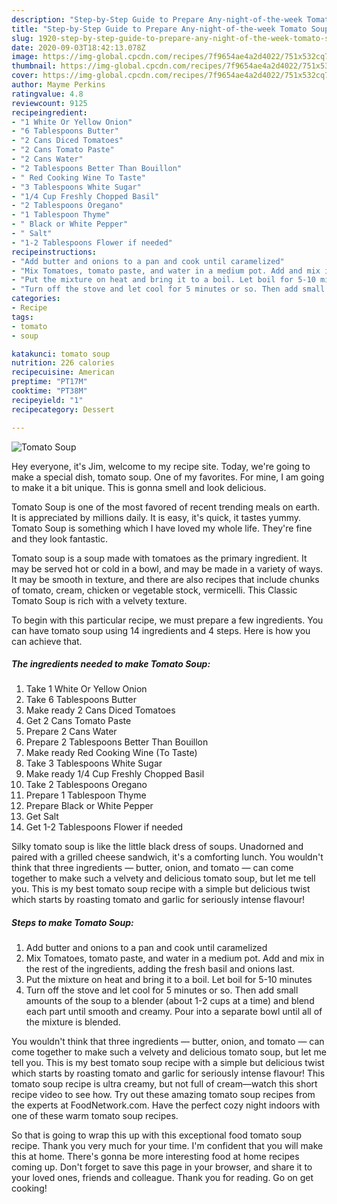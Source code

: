 ```yaml
---
description: "Step-by-Step Guide to Prepare Any-night-of-the-week Tomato Soup"
title: "Step-by-Step Guide to Prepare Any-night-of-the-week Tomato Soup"
slug: 1920-step-by-step-guide-to-prepare-any-night-of-the-week-tomato-soup
date: 2020-09-03T18:42:13.078Z
image: https://img-global.cpcdn.com/recipes/7f9654ae4a2d4022/751x532cq70/tomato-soup-recipe-main-photo.jpg
thumbnail: https://img-global.cpcdn.com/recipes/7f9654ae4a2d4022/751x532cq70/tomato-soup-recipe-main-photo.jpg
cover: https://img-global.cpcdn.com/recipes/7f9654ae4a2d4022/751x532cq70/tomato-soup-recipe-main-photo.jpg
author: Mayme Perkins
ratingvalue: 4.8
reviewcount: 9125
recipeingredient:
- "1 White Or Yellow Onion"
- "6 Tablespoons Butter"
- "2 Cans Diced Tomatoes"
- "2 Cans Tomato Paste"
- "2 Cans Water"
- "2 Tablespoons Better Than Bouillon"
- " Red Cooking Wine To Taste"
- "3 Tablespoons White Sugar"
- "1/4 Cup Freshly Chopped Basil"
- "2 Tablespoons Oregano"
- "1 Tablespoon Thyme"
- " Black or White Pepper"
- " Salt"
- "1-2 Tablespoons Flower if needed"
recipeinstructions:
- "Add butter and onions to a pan and cook until caramelized"
- "Mix Tomatoes, tomato paste, and water in a medium pot. Add and mix in the rest of the ingredients, adding the fresh basil and onions last."
- "Put the mixture on heat and bring it to a boil. Let boil for 5-10 minutes"
- "Turn off the stove and let cool for 5 minutes or so. Then add small amounts of the soup to a blender (about 1-2 cups at a time) and blend each part until smooth and creamy. Pour into a separate bowl until all of the mixture is blended."
categories:
- Recipe
tags:
- tomato
- soup

katakunci: tomato soup 
nutrition: 226 calories
recipecuisine: American
preptime: "PT17M"
cooktime: "PT38M"
recipeyield: "1"
recipecategory: Dessert

---
```



![Tomato Soup](https://img-global.cpcdn.com/recipes/7f9654ae4a2d4022/751x532cq70/tomato-soup-recipe-main-photo.jpg)

Hey everyone, it's Jim, welcome to my recipe site. Today, we're going to make a special dish, tomato soup. One of my favorites. For mine, I am going to make it a bit unique. This is gonna smell and look delicious.

Tomato Soup is one of the most favored of recent trending meals on earth. It is appreciated by millions daily. It is easy, it's quick, it tastes yummy. Tomato Soup is something which I have loved my whole life. They're fine and they look fantastic.

Tomato soup is a soup made with tomatoes as the primary ingredient. It may be served hot or cold in a bowl, and may be made in a variety of ways. It may be smooth in texture, and there are also recipes that include chunks of tomato, cream, chicken or vegetable stock, vermicelli. This Classic Tomato Soup is rich with a velvety texture.


To begin with this particular recipe, we must prepare a few ingredients. You can have tomato soup using 14 ingredients and 4 steps. Here is how you can achieve that.

<!--inarticleads1-->

##### The ingredients needed to make Tomato Soup:

1. Take 1 White Or Yellow Onion
1. Take 6 Tablespoons Butter
1. Make ready 2 Cans Diced Tomatoes
1. Get 2 Cans Tomato Paste
1. Prepare 2 Cans Water
1. Prepare 2 Tablespoons Better Than Bouillon
1. Make ready  Red Cooking Wine (To Taste)
1. Take 3 Tablespoons White Sugar
1. Make ready 1/4 Cup Freshly Chopped Basil
1. Take 2 Tablespoons Oregano
1. Prepare 1 Tablespoon Thyme
1. Prepare  Black or White Pepper
1. Get  Salt
1. Get 1-2 Tablespoons Flower if needed


Silky tomato soup is like the little black dress of soups. Unadorned and paired with a grilled cheese sandwich, it&#39;s a comforting lunch. You wouldn&#39;t think that three ingredients — butter, onion, and tomato — can come together to make such a velvety and delicious tomato soup, but let me tell you. This is my best tomato soup recipe with a simple but delicious twist which starts by roasting tomato and garlic for seriously intense flavour! 

<!--inarticleads2-->

##### Steps to make Tomato Soup:

1. Add butter and onions to a pan and cook until caramelized
1. Mix Tomatoes, tomato paste, and water in a medium pot. Add and mix in the rest of the ingredients, adding the fresh basil and onions last.
1. Put the mixture on heat and bring it to a boil. Let boil for 5-10 minutes
1. Turn off the stove and let cool for 5 minutes or so. Then add small amounts of the soup to a blender (about 1-2 cups at a time) and blend each part until smooth and creamy. Pour into a separate bowl until all of the mixture is blended.


You wouldn&#39;t think that three ingredients — butter, onion, and tomato — can come together to make such a velvety and delicious tomato soup, but let me tell you. This is my best tomato soup recipe with a simple but delicious twist which starts by roasting tomato and garlic for seriously intense flavour! This tomato soup recipe is ultra creamy, but not full of cream—watch this short recipe video to see how. Try out these amazing tomato soup recipes from the experts at FoodNetwork.com. Have the perfect cozy night indoors with one of these warm tomato soup recipes. 

So that is going to wrap this up with this exceptional food tomato soup recipe. Thank you very much for your time. I'm confident that you will make this at home. There's gonna be more interesting food at home recipes coming up. Don't forget to save this page in your browser, and share it to your loved ones, friends and colleague. Thank you for reading. Go on get cooking!
